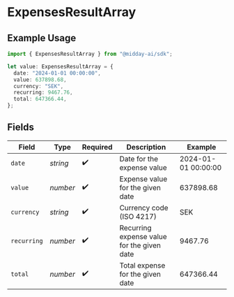 # ExpensesResultArray

## Example Usage

```typescript
import { ExpensesResultArray } from "@midday-ai/sdk";

let value: ExpensesResultArray = {
  date: "2024-01-01 00:00:00",
  value: 637898.68,
  currency: "SEK",
  recurring: 9467.76,
  total: 647366.44,
};
```

## Fields

| Field                                      | Type                                       | Required                                   | Description                                | Example                                    |
| ------------------------------------------ | ------------------------------------------ | ------------------------------------------ | ------------------------------------------ | ------------------------------------------ |
| `date`                                     | *string*                                   | :heavy_check_mark:                         | Date for the expense value                 | 2024-01-01 00:00:00                        |
| `value`                                    | *number*                                   | :heavy_check_mark:                         | Expense value for the given date           | 637898.68                                  |
| `currency`                                 | *string*                                   | :heavy_check_mark:                         | Currency code (ISO 4217)                   | SEK                                        |
| `recurring`                                | *number*                                   | :heavy_check_mark:                         | Recurring expense value for the given date | 9467.76                                    |
| `total`                                    | *number*                                   | :heavy_check_mark:                         | Total expense for the given date           | 647366.44                                  |